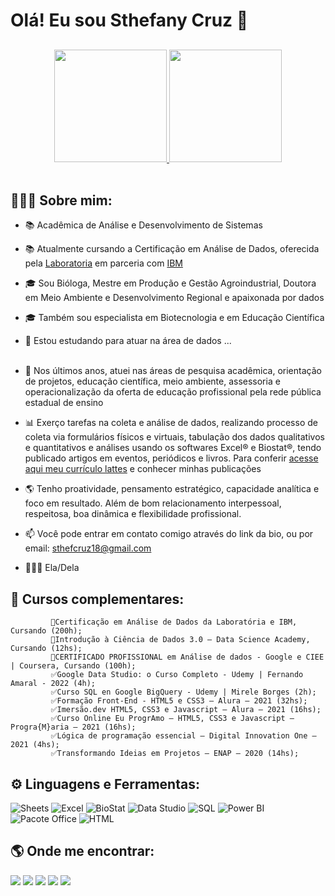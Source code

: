 <!--
**SthefCruz18/SthefCruz18** is a ✨ _special_ ✨ repository because its `README.md` (this file) appears on your GitHub profile.
Here are some ideas to get you started:-->

# Olá! Eu sou Sthefany Cruz 👋 

##
<div align="center">
  <a href="https://github.com/SthefCruz18">
  <img height="180em" src="https://github-readme-stats.vercel.app/api?username=SthefCruz18&show_icons=true&theme=buefy&include_all_commits=true&count_private=true"/>
  <img height="180em" src="https://github-readme-stats.vercel.app/api/top-langs/?username=SthefCruz18&layout=compact&langs_count=7&theme=buefy"/>
</a>
</div>
<br>

## <b> 👩🏽‍🦱 Sobre mim: </b>
- 📚 Acadêmica de Análise e Desenvolvimento de Sistemas
- 📚 Atualmente cursando a Certificação em Análise de Dados, oferecida pela <a href="https://www.laboratoria.la/br">Laboratoria</a> em parceria com <a href="https://www.ibm.com/br-pt">IBM</a>
- 🎓 Sou Bióloga, Mestre em Produção e Gestão Agroindustrial, Doutora em Meio Ambiente e Desenvolvimento Regional e apaixonada por dados
- 🎓 Também sou especialista em Biotecnologia e em Educação Científica
- 🌱 Estou estudando para atuar na área de dados ... <br><br>

- 🏢 Nos últimos anos, atuei nas áreas de pesquisa acadêmica, orientação de projetos, educação científica, meio ambiente, assessoria e operacionalização da oferta de educação profissional pela rede pública estadual de ensino
- 📊 Exerço tarefas na coleta e análise de dados, realizando processo de coleta via formulários físicos e virtuais, tabulação dos dados qualitativos e quantitativos e análises usando os softwares Excel® e Biostat®, tendo publicado artigos em eventos, periódicos e livros. Para conferir <a href="http://lattes.cnpq.br/7656756759818558">acesse aqui meu currículo lattes</a> e conhecer minhas publicações
- 🌎 Tenho proatividade, pensamento estratégico, capacidade analítica e foco em resultado. Além de bom relacionamento interpessoal, respeitosa, boa dinâmica e flexibilidade profissional.
- 📫 Você pode entrar em contato comigo através do link da bio, ou por email: sthefcruz18@gmail.com
- 👩🏽‍🦱 Ela/Dela

## 🚀 <b>Cursos complementares: </b>
             
             📝Certificação em Análise de Dados da Laboratória e IBM, Cursando (200h); 
             📝Introdução à Ciência de Dados 3.0 – Data Science Academy, Cursando (12hs);
             📝CERTIFICADO PROFISSIONAL em Análise de dados - Google e CIEE | Coursera, Cursando (100h);
             ✅Google Data Studio: o Curso Completo - Udemy | Fernando Amaral - 2022 (4h);
             ✅Curso SQL en Google BigQuery - Udemy | Mirele Borges (2h);
             ✅Formação Front-End - HTML5 e CSS3 – Alura – 2021 (32hs);
             ✅Imersão.dev HTML5, CSS3 e Javascript – Alura – 2021 (16hs);
             ✅Curso Online Eu ProgrAmo – HTML5, CSS3 e Javascript – Progra{M}aria – 2021 (16hs);
             ✅Lógica de programação essencial – Digital Innovation One – 2021 (4hs);
             ✅Transformando Ideias em Projetos – ENAP – 2020 (14hs);
             

## ⚙️ <b>Linguagens e Ferramentas:</b>
 ![Sheets](https://img.shields.io/badge/-Sheets-success)
 ![Excel](https://img.shields.io/badge/-Excel-green)
 ![BioStat](https://img.shields.io/badge/-BioStat-9cf)
 ![Data Studio](https://img.shields.io/badge/-Data%20Studio-informational)
 ![SQL](https://img.shields.io/badge/-SQL-gold)
 ![Power BI](https://img.shields.io/badge/-Power%20BI-yellow)
 ![Pacote Office](https://img.shields.io/badge/-Pacote%20Office-blue)
 ![HTML](https://img.shields.io/badge/-HTML-red)<br>

## 🌎 <b>Onde me encontrar:</b> <br>
  <a href= "https://github.com/sthefcruz18" target="_blank"><img src="https://img.shields.io/badge/-GITHUB-black" target="_blank"></a>
  <a href= "https://www.linkedin.com/in/sthefcruz18/" target="_blank"><img src="https://img.shields.io/badge/-LINKEDIN-blue" target="_blank"></a>
  <a href= "http://lattes.cnpq.br/7656756759818558" target="_blank"><img src="https://img.shields.io/badge/-LATTES-gold" target="_blank"></a>
  <a href= "https://orcid.org/0000-0002-4213-0378" target="_blank"><img src="https://img.shields.io/badge/-ORCID-brightgreen" target="_blank"></a>
  <a href = "mailto:sthefcruz18@gmail.com"><img src="https://img.shields.io/badge/-GMAIL-orange" target="_blank"></a>
 
    
